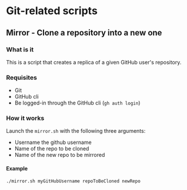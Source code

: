 # Git-related scripts

## Mirror - Clone a repository into a new one

### What is it

This is a script that creates a replica of a given GitHub user's repository.

### Requisites

- Git
- GitHub cli
- Be logged-in through the GitHub cli (`gh auth login`)

### How it works

Launch the `mirror.sh` with the following three arguments:

- Username the github username
- Name of the repo to be cloned
- Name of the new repo to be mirrored

#### Example

```console
./mirror.sh myGitHubUsername repoToBeCloned newRepo
```
